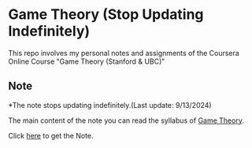 # Game Theory (Stop Updating Indefinitely)

This repo involves my personal notes and assignments of the Coursera Online Course "Game Theory (Stanford & UBC)" 

## Note
*The note stops updating indefinitely.(Last update: 9/13/2024) 

The main content of the note you can read the syllabus of [Game Theory](https://web.stanford.edu/~jacksonm/GTOC-Syllabus.html).

Click [here](./Note.pdf) to get the Note.
